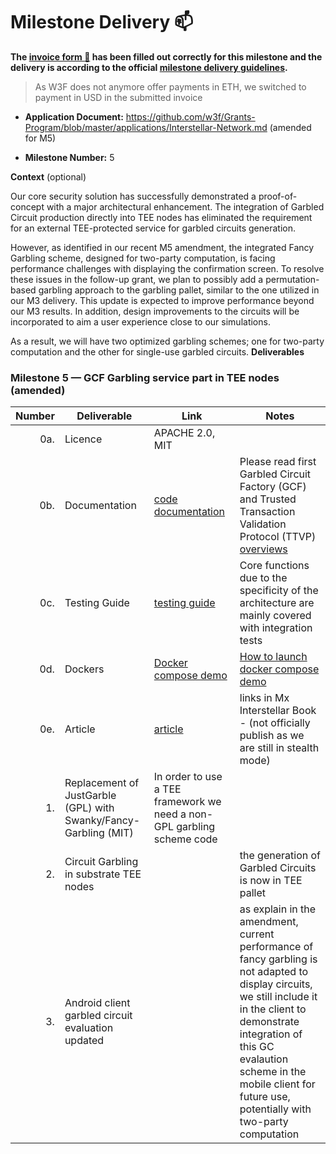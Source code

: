 # Milestone Delivery :mailbox:



**The [invoice form :pencil:](https://docs.google.com/forms/d/e/1FAIpQLSfmNYaoCgrxyhzgoKQ0ynQvnNRoTmgApz9NrMp-hd8mhIiO0A/viewform) has been filled out correctly for this milestone and the delivery is according to the official [milestone delivery guidelines](https://github.com/w3f/Grants-Program/blob/master/docs/milestone-deliverables-guidelines.md).**  

> As W3F does not anymore offer payments in ETH, we switched to payment in USD in the submitted invoice

* **Application Document:** https://github.com/w3f/Grants-Program/blob/master/applications/Interstellar-Network.md  (amended for M5)

* **Milestone Number:**  5

**Context** (optional)

Our core security solution has successfully demonstrated a proof-of-concept with a major architectural enhancement.
The integration of Garbled Circuit production directly into TEE nodes has eliminated the requirement 
for an external TEE-protected service for garbled circuits generation.

However, as identified in our recent M5 amendment, the integrated Fancy Garbling scheme, designed for two-party computation, 
is facing performance challenges with displaying the confirmation screen. To resolve these issues in the follow-up grant, we plan to possibly add 
a permutation-based garbling approach to the garbling pallet, similar to the one utilized in our M3 delivery. 
This update is expected to improve performance beyond our M3 results. In addition, design improvements to the circuits will be incorporated 
to aim a user experience close to our simulations.

As a result, we will have two optimized garbling schemes; one for two-party computation and the other for single-use garbled circuits.
**Deliverables**


### Milestone 5 — GCF Garbling service part in TEE nodes (amended)


| Number | Deliverable | Link | Notes  |
| -----: | ----------- | -----------|------------ |
| 0a. | Licence  |  APACHE 2.0, MIT | | no more GPL licence |
| 0b. | Documentation  |  [code documentation](https://book.interstellar.gg/M4.html#code-documentation  ) | Please read first Garbled Circuit Factory (GCF) and Trusted Transaction Validation Protocol (TTVP) [overviews](https://book.interstellar.gg/M4.html#garbled-circuit-factory-gcf-overview)   |
| 0c. | Testing Guide | [testing guide](https://book.interstellar.gg/M4.html#testing-guide) | Core functions due to the specificity of the architecture are mainly covered with integration tests |
| 0d. | Dockers | [Docker compose demo](https://github.com/Interstellar-Network/Interstellar-Book/blob/docker-compose/docker-compose.yml) | [How to launch docker compose demo]( https://book.interstellar.gg/M4_demo_tutorial.html)   |
| 0e. | Article | [article](https://book.interstellar.gg/M4.html#article)  |   links in Mx Interstellar Book  - (not officially publish as we are still in stealth mode) |  
| 1. | Replacement of JustGarble (GPL) with Swanky/Fancy-Garbling (MIT)| In order to use a TEE framework we need a non-GPL garbling scheme code | 
| 2. | Circuit Garbling in substrate TEE nodes | | the generation of Garbled Circuits is now in TEE pallet | 
| 3. | Android client garbled circuit evaluation updated | | as explain in the amendment, current performance of fancy garbling is not adapted to display circuits, we still include it in the client to demonstrate integration of this GC evalaution scheme in the mobile client for future use, potentially with two-party computation| |

